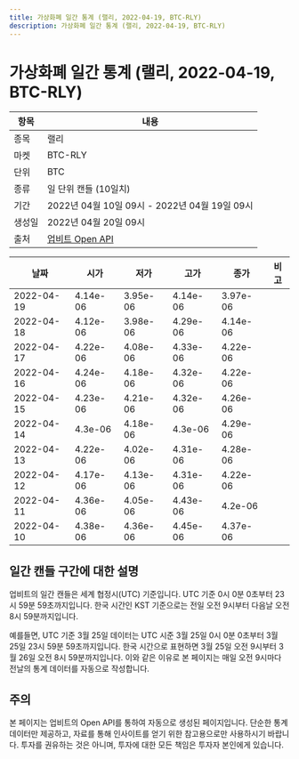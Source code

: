 ```yaml
---
title: 가상화폐 일간 통계 (랠리, 2022-04-19, BTC-RLY)
description: 가상화폐 일간 통계 (랠리, 2022-04-19, BTC-RLY)
---
```



가상화폐 일간 통계 (랠리, 2022-04-19, BTC-RLY)
===

|항목|내용|
|--|--|
|종목|랠리|
|마켓|BTC-RLY|
|단위|BTC|
|종류|일 단위 캔들 (10일치)|
|기간|2022년 04월 10일 09시 - 2022년 04월 19일 09시|
|생성일|2022년 04월 20일 09시|
|출처|[업비트 Open API](https://docs.upbit.com)|


|날짜|시가|저가|고가|종가|비고|
|--|--|--|--|--|--|
|2022-04-19|4.14e-06|3.95e-06|4.14e-06|3.97e-06|    |
|2022-04-18|4.12e-06|3.98e-06|4.29e-06|4.14e-06|    |
|2022-04-17|4.22e-06|4.08e-06|4.33e-06|4.22e-06|    |
|2022-04-16|4.24e-06|4.18e-06|4.32e-06|4.22e-06|    |
|2022-04-15|4.23e-06|4.21e-06|4.32e-06|4.26e-06|    |
|2022-04-14|4.3e-06|4.18e-06|4.3e-06|4.29e-06|    |
|2022-04-13|4.22e-06|4.02e-06|4.31e-06|4.28e-06|    |
|2022-04-12|4.17e-06|4.13e-06|4.31e-06|4.22e-06|    |
|2022-04-11|4.36e-06|4.05e-06|4.43e-06|4.2e-06|    |
|2022-04-10|4.38e-06|4.36e-06|4.45e-06|4.37e-06|    |


일간 캔들 구간에 대한 설명
---


업비트의 일간 캔들은 세계 협정시(UTC) 기준입니다. 
UTC 기준 0시 0분 0초부터 23시 59분 59초까지입니다. 
한국 시간인 KST 기준으로는 전일 오전 9시부터 다음날 오전 8시 59분까지입니다. 


예를들면, UTC 기준 3월 25일 데이터는 UTC 시준 3월 25일 0시 0분 0초부터 3월 25일 23시 59분 59초까지입니다. 
한국 시간으로 표현하면 3월 25일 오전 9시부터 3월 26일 오전 8시 59분까지입니다. 
이와 같은 이유로 본 페이지는 매일 오전 9시마다 전날의 통계 데이터를 자동으로 작성합니다. 


주의
---


본 페이지는 업비트의 Open API를 통하여 자동으로 생성된 페이지입니다. 
단순한 통계 데이터만 제공하고, 자료를 통해 인사이트를 얻기 위한 참고용으로만 사용하시기 바랍니다. 
투자를 권유하는 것은 아니며, 투자에 대한 모든 책임은 투자자 본인에게 있습니다. 
